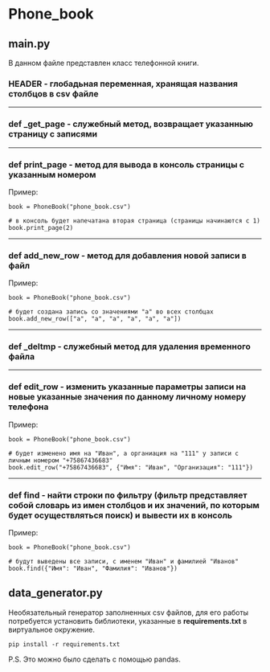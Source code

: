 # Phone_book

## main.py

В данном файле представлен класс телефонной книги.


### HEADER - глобадьная переменная, хранящая названия столбцов в csv файле
---

### def _get_page - служебный метод, возвращает указанныю страницу с записями
---

### def print_page - метод для вывода в консоль страницы с указанным номером
Пример:
```
book = PhoneBook("phone_book.csv")

# в консоль будет напечатана вторая страница (страницы начинаются с 1)
book.print_page(2)
```
---

### def add_new_row - метод для добавления новой записи в файл

Пример:
```
book = PhoneBook("phone_book.csv")

# будет создана запись со значениями "a" во всех столбцах
book.add_new_row(["a", "a", "a", "a", "a", "a"])
```
---

### def _deltmp - служебный метод для удаления временного файла
---

### def edit_row - изменить указанные параметры записи на новые указанные значения по данному личному номеру телефона

Пример:
```
book = PhoneBook("phone_book.csv")

# будет изменено имя на "Иван", а органиация на "111" у записи с личным номером "+75867436683"
book.edit_row("+75867436683", {"Имя": "Иван", "Организация": "111"})
```
---

### def find - найти строки по фильтру (фильтр представляет собой словарь из имен столбцов и их значений, по которым будет осуществляться поиск) и вывести их в консоль

Пример:
```
book = PhoneBook("phone_book.csv")

# будут выведены все записи, с именем "Иван" и фамилией "Иванов"
book.find({"Имя": "Иван", "Фамилия": "Иванов"})
```

## data_generator.py

Необязательный генератор заполненных csv файлов, для его работы потребуется установить библиотеки, указанные в **requirements.txt** в виртуальное окружение.

```
pip install -r requirements.txt
```

P.S. Это можно было сделать с помощью pandas.
